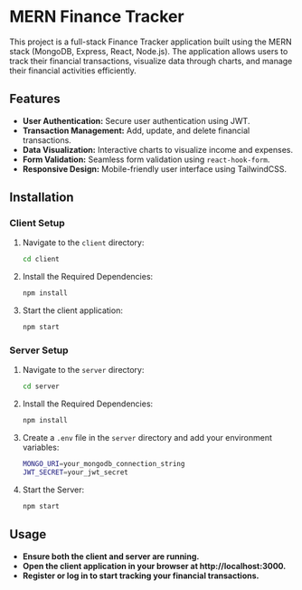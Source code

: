 # MERN Finance Tracker

This project is a full-stack Finance Tracker application built using the MERN stack (MongoDB, Express, React, Node.js). The application allows users to track their financial transactions, visualize data through charts, and manage their financial activities efficiently.

## Features

- **User Authentication:** Secure user authentication using JWT.
- **Transaction Management:** Add, update, and delete financial transactions.
- **Data Visualization:** Interactive charts to visualize income and expenses.
- **Form Validation:** Seamless form validation using `react-hook-form`.
- **Responsive Design:** Mobile-friendly user interface using TailwindCSS.

## Installation

### Client Setup

1. Navigate to the `client` directory:

   ```bash
   cd client
   
2. Install the Required Dependencies:

   ```bash
   npm install

3. Start the client application:

   ```bash
   npm start

### Server Setup

1. Navigate to the `server` directory:

   ```bash
   cd server
   
2. Install the Required Dependencies:

   ```bash
   npm install

3. Create a `.env` file in the `server` directory and add your environment variables:

   ```bash
   MONGO_URI=your_mongodb_connection_string
   JWT_SECRET=your_jwt_secret

4. Start the Server:

   ```bash
   npm start

## Usage

- **Ensure both the client and server are running.**
- **Open the client application in your browser at http://localhost:3000.**
- **Register or log in to start tracking your financial transactions.**


